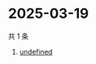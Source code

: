 # 2025-03-19

共 1 条

<!-- BEGIN -->
<!-- 最后更新时间 Wed Mar 19 2025 06:34:25 GMT+0800 (China Standard Time) -->

1. [undefined](https://www.zhihu.com/search?q=undefined)

<!-- END -->
